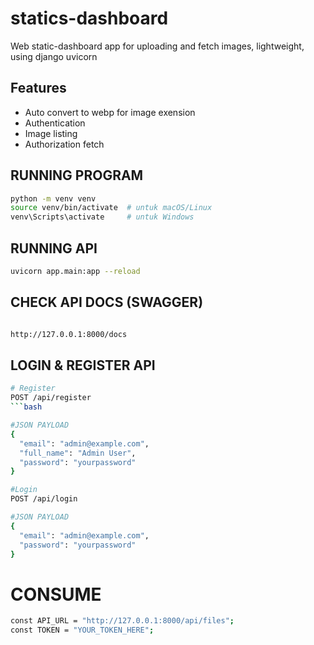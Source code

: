 # statics-dashboard

Web static-dashboard app for uploading and fetch images, lightweight, using django uvicorn

## Features
- Auto convert to webp for image exension
- Authentication
- Image listing
- Authorization fetch

## RUNNING PROGRAM

```bash
python -m venv venv
source venv/bin/activate  # untuk macOS/Linux
venv\Scripts\activate     # untuk Windows
```

## RUNNING API

```bash
uvicorn app.main:app --reload
```

## CHECK API DOCS (SWAGGER)

```bash

http://127.0.0.1:8000/docs

```

## LOGIN & REGISTER API
```bash
# Register
POST /api/register
```bash

#JSON PAYLOAD
{
  "email": "admin@example.com",
  "full_name": "Admin User",
  "password": "yourpassword"
}
```

```bash
#Login
POST /api/login

#JSON PAYLOAD
{
  "email": "admin@example.com",
  "password": "yourpassword"
}
```

# CONSUME
```bash
const API_URL = "http://127.0.0.1:8000/api/files";
const TOKEN = "YOUR_TOKEN_HERE";
```
